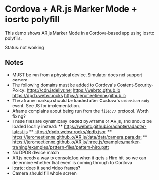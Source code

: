 # Cordova + AR.js Marker Mode + iosrtc polyfill

This demo shows AR.js Marker Mode in a Cordova-based app using iosrtc polyfills.

Status: not working

## Notes

- MUST be run from a physical device. Simulator does not support camera.
- The following domains must be added to Cordova's Content-Security-Policy: https://cdn.jsdelivr.net https://webrtc.github.io https://dpdb.webvr.rocks https://jeromeetienne.github.io
- The aframe markup should be loaded after Cordova's `ondeviceready` event. See JS for implementation.
- Aframe complains about being run from the `file://` protocol. Worth fixing?
- These files are dynamically loaded by Aframe or AR.js, and should be loaded locally instead:
  ** https://webrtc.github.io/adapter/adapter-latest.js
  ** https://dpdb.webvr.rocks/dpdb.json
  ** https://jeromeetienne.github.io/AR.js/data/data/camera_para.dat
  ** https://jeromeetienne.github.io/AR.js/three.js/examples/marker-training/examples/pattern-files/pattern-hiro.patt
- No DPDB device match
- AR.js needs a way to console.log when it gets a Hiro hit, so we can determine whether that event is coming through to Cordova
- iosrtc: does it send video frames?
- Camera should fill whole screen
